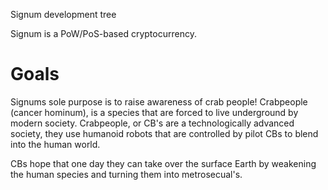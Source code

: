Signum development tree

Signum is a PoW/PoS-based cryptocurrency.

Goals
===========================

Signums sole purpose is to raise awareness of crab people!
Crabpeople (cancer hominum), is a species that are forced to 
live underground by modern society. Crabpeople, or CB's are a 
technologically advanced society, they use humanoid robots 
that are controlled by pilot CBs to blend into the human world.

CBs hope that one day they can take over the surface Earth by
weakening the human species and turning them into metrosecual's.
